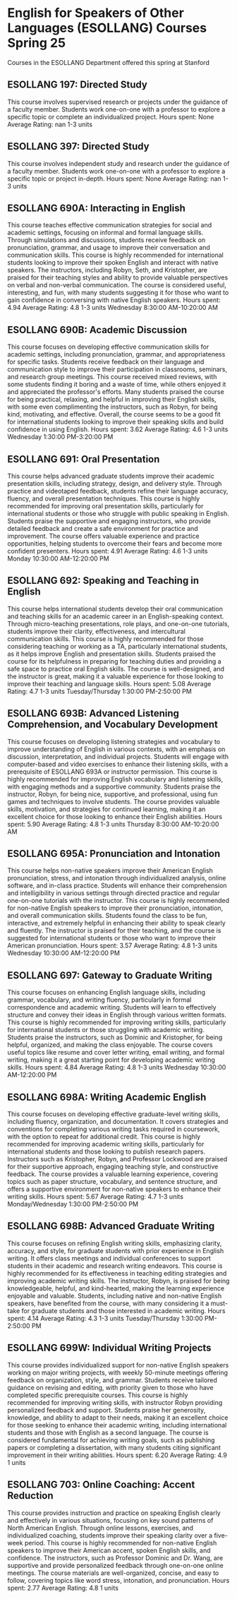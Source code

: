 # English for Speakers of Other Languages (ESOLLANG) Courses Spring 25 
Courses in the ESOLLANG Department offered this spring at Stanford
 ## ESOLLANG 197: Directed Study
This course involves supervised research or projects under the guidance of a faculty member. Students work one-on-one with a professor to explore a specific topic or complete an individualized project.
Hours spent: None
Average Rating: nan
1-3 units
## ESOLLANG 397: Directed Study
This course involves independent study and research under the guidance of a faculty member. Students work one-on-one with a professor to explore a specific topic or project in-depth.
Hours spent: None
Average Rating: nan
1-3 units
## ESOLLANG 690A: Interacting in English
This course teaches effective communication strategies for social and academic settings, focusing on informal and formal language skills. Through simulations and discussions, students receive feedback on pronunciation, grammar, and usage to improve their conversation and communication skills.
This course is highly recommended for international students looking to improve their spoken English and interact with native speakers. The instructors, including Robyn, Seth, and Kristopher, are praised for their teaching styles and ability to provide valuable perspectives on verbal and non-verbal communication. The course is considered useful, interesting, and fun, with many students suggesting it for those who want to gain confidence in conversing with native English speakers.
Hours spent: 4.94
Average Rating: 4.8
1-3 units
Wednesday 8:30:00 AM-10:20:00 AM
## ESOLLANG 690B: Academic Discussion
This course focuses on developing effective communication skills for academic settings, including pronunciation, grammar, and appropriateness for specific tasks. Students receive feedback on their language and communication style to improve their participation in classrooms, seminars, and research group meetings.
This course received mixed reviews, with some students finding it boring and a waste of time, while others enjoyed it and appreciated the professor's efforts. Many students praised the course for being practical, relaxing, and helpful in improving their English skills, with some even complimenting the instructors, such as Robyn, for being kind, motivating, and effective. Overall, the course seems to be a good fit for international students looking to improve their speaking skills and build confidence in using English.
Hours spent: 3.62
Average Rating: 4.6
1-3 units
Wednesday 1:30:00 PM-3:20:00 PM
## ESOLLANG 691: Oral Presentation
This course helps advanced graduate students improve their academic presentation skills, including strategy, design, and delivery style. Through practice and videotaped feedback, students refine their language accuracy, fluency, and overall presentation techniques.
This course is highly recommended for improving oral presentation skills, particularly for international students or those who struggle with public speaking in English. Students praise the supportive and engaging instructors, who provide detailed feedback and create a safe environment for practice and improvement. The course offers valuable experience and practice opportunities, helping students to overcome their fears and become more confident presenters.
Hours spent: 4.91
Average Rating: 4.6
1-3 units
Monday 10:30:00 AM-12:20:00 PM
## ESOLLANG 692: Speaking and Teaching in English
This course helps international students develop their oral communication and teaching skills for an academic career in an English-speaking context. Through micro-teaching presentations, role plays, and one-on-one tutorials, students improve their clarity, effectiveness, and intercultural communication skills.
This course is highly recommended for those considering teaching or working as a TA, particularly international students, as it helps improve English and presentation skills. Students praised the course for its helpfulness in preparing for teaching duties and providing a safe space to practice oral English skills. The course is well-designed, and the instructor is great, making it a valuable experience for those looking to improve their teaching and language skills.
Hours spent: 5.08
Average Rating: 4.7
1-3 units
Tuesday/Thursday 1:30:00 PM-2:50:00 PM
## ESOLLANG 693B: Advanced Listening Comprehension, and Vocabulary Development
This course focuses on developing listening strategies and vocabulary to improve understanding of English in various contexts, with an emphasis on discussion, interpretation, and individual projects. Students will engage with computer-based and video exercises to enhance their listening skills, with a prerequisite of ESOLLANG 693A or instructor permission.
This course is highly recommended for improving English vocabulary and listening skills, with engaging methods and a supportive community. Students praise the instructor, Robyn, for being nice, supportive, and professional, using fun games and techniques to involve students. The course provides valuable skills, motivation, and strategies for continued learning, making it an excellent choice for those looking to enhance their English abilities.
Hours spent: 5.90
Average Rating: 4.8
1-3 units
Thursday 8:30:00 AM-10:20:00 AM
## ESOLLANG 695A: Pronunciation and Intonation
This course helps non-native speakers improve their American English pronunciation, stress, and intonation through individualized analysis, online software, and in-class practice. Students will enhance their comprehension and intelligibility in various settings through directed practice and regular one-on-one tutorials with the instructor.
This course is highly recommended for non-native English speakers to improve their pronunciation, intonation, and overall communication skills. Students found the class to be fun, interactive, and extremely helpful in enhancing their ability to speak clearly and fluently. The instructor is praised for their teaching, and the course is suggested for international students or those who want to improve their American pronunciation.
Hours spent: 3.57
Average Rating: 4.8
1-3 units
Wednesday 10:30:00 AM-12:20:00 PM
## ESOLLANG 697: Gateway to Graduate Writing
This course focuses on enhancing English language skills, including grammar, vocabulary, and writing fluency, particularly in formal correspondence and academic writing. Students will learn to effectively structure and convey their ideas in English through various written formats.
This course is highly recommended for improving writing skills, particularly for international students or those struggling with academic writing. Students praise the instructors, such as Dominic and Kristopher, for being helpful, organized, and making the class enjoyable. The course covers useful topics like resume and cover letter writing, email writing, and formal writing, making it a great starting point for developing academic writing skills.
Hours spent: 4.84
Average Rating: 4.8
1-3 units
Wednesday 10:30:00 AM-12:20:00 PM
## ESOLLANG 698A: Writing Academic English
This course focuses on developing effective graduate-level writing skills, including fluency, organization, and documentation. It covers strategies and conventions for completing various writing tasks required in coursework, with the option to repeat for additional credit.
This course is highly recommended for improving academic writing skills, particularly for international students and those looking to publish research papers. Instructors such as Kristopher, Robyn, and Professor Lockwood are praised for their supportive approach, engaging teaching style, and constructive feedback. The course provides a valuable learning experience, covering topics such as paper structure, vocabulary, and sentence structure, and offers a supportive environment for non-native speakers to enhance their writing skills.
Hours spent: 5.67
Average Rating: 4.7
1-3 units
Monday/Wednesday 1:30:00 PM-2:50:00 PM
## ESOLLANG 698B: Advanced Graduate Writing
This course focuses on refining English writing skills, emphasizing clarity, accuracy, and style, for graduate students with prior experience in English writing. It offers class meetings and individual conferences to support students in their academic and research writing endeavors.
This course is highly recommended for its effectiveness in teaching editing strategies and improving academic writing skills. The instructor, Robyn, is praised for being knowledgeable, helpful, and kind-hearted, making the learning experience enjoyable and valuable. Students, including native and non-native English speakers, have benefited from the course, with many considering it a must-take for graduate students and those interested in academic writing.
Hours spent: 4.14
Average Rating: 4.3
1-3 units
Tuesday/Thursday 1:30:00 PM-2:50:00 PM
## ESOLLANG 699W: Individual Writing Projects
This course provides individualized support for non-native English speakers working on major writing projects, with weekly 50-minute meetings offering feedback on organization, style, and grammar. Students receive tailored guidance on revising and editing, with priority given to those who have completed specific prerequisite courses.
This course is highly recommended for improving writing skills, with instructor Robyn providing personalized feedback and support. Students praise her generosity, knowledge, and ability to adapt to their needs, making it an excellent choice for those seeking to enhance their academic writing, including international students and those with English as a second language. The course is considered fundamental for achieving writing goals, such as publishing papers or completing a dissertation, with many students citing significant improvement in their writing abilities.
Hours spent: 6.20
Average Rating: 4.9
1 units
## ESOLLANG 703: Online Coaching: Accent Reduction
This course provides instruction and practice on speaking English clearly and effectively in various situations, focusing on key sound patterns of North American English. Through online lessons, exercises, and individualized coaching, students improve their speaking clarity over a five-week period.
This course is highly recommended for non-native English speakers to improve their American accent, spoken English skills, and confidence. The instructors, such as Professor Dominic and Dr. Wang, are supportive and provide personalized feedback through one-on-one online meetings. The course materials are well-organized, concise, and easy to follow, covering topics like word stress, intonation, and pronunciation.
Hours spent: 2.77
Average Rating: 4.8
1 units